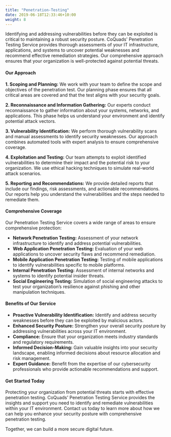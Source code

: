 ```yaml
---
title: "Penetration-Testing"
date: 2019-06-18T12:33:46+10:00
weight: 8
---
```


Identifying and addressing vulnerabilities before they can be exploited is critical to maintaining a robust security posture. CoQuads' Penetration Testing Service provides thorough assessments of your IT infrastructure, applications, and systems to uncover potential weaknesses and recommend effective remediation strategies. Our comprehensive approach ensures that your organization is well-protected against potential threats.

#### Our Approach

**1. Scoping and Planning:**
We work with your team to define the scope and objectives of the penetration test. Our planning phase ensures that all critical areas are covered and that the test aligns with your security goals.

**2. Reconnaissance and Information Gathering:**
Our experts conduct reconnaissance to gather information about your systems, networks, and applications. This phase helps us understand your environment and identify potential attack vectors.

**3. Vulnerability Identification:**
We perform thorough vulnerability scans and manual assessments to identify security weaknesses. Our approach combines automated tools with expert analysis to ensure comprehensive coverage.

**4. Exploitation and Testing:**
Our team attempts to exploit identified vulnerabilities to determine their impact and the potential risk to your organization. We use ethical hacking techniques to simulate real-world attack scenarios.

**5. Reporting and Recommendations:**
We provide detailed reports that include our findings, risk assessments, and actionable recommendations. Our reports help you understand the vulnerabilities and the steps needed to remediate them.

#### Comprehensive Coverage

Our Penetration Testing Service covers a wide range of areas to ensure comprehensive protection:

- **Network Penetration Testing:** Assessment of your network infrastructure to identify and address potential vulnerabilities.
- **Web Application Penetration Testing:** Evaluation of your web applications to uncover security flaws and recommend remediation.
- **Mobile Application Penetration Testing:** Testing of mobile applications to identify vulnerabilities specific to mobile platforms.
- **Internal Penetration Testing:** Assessment of internal networks and systems to identify potential insider threats.
- **Social Engineering Testing:** Simulation of social engineering attacks to test your organization’s resilience against phishing and other manipulation techniques.

#### Benefits of Our Service

- **Proactive Vulnerability Identification:** Identify and address security weaknesses before they can be exploited by malicious actors.
- **Enhanced Security Posture:** Strengthen your overall security posture by addressing vulnerabilities across your IT environment.
- **Compliance:** Ensure that your organization meets industry standards and regulatory requirements.
- **Informed Decision-Making:** Gain valuable insights into your security landscape, enabling informed decisions about resource allocation and risk management.
- **Expert Guidance:** Benefit from the expertise of our cybersecurity professionals who provide actionable recommendations and support.

#### Get Started Today

Protecting your organization from potential threats starts with effective penetration testing. CoQuads' Penetration Testing Service provides the insights and support you need to identify and remediate vulnerabilities within your IT environment. Contact us today to learn more about how we can help you enhance your security posture with comprehensive penetration testing.

Together, we can build a more secure digital future.
